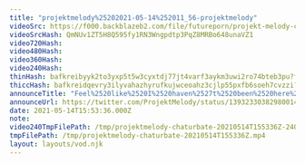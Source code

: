 ```yaml
---
title: "projektmelody%25202021-05-14%252011_56-projektmelody"
videoSrc: https://f000.backblazeb2.com/file/futureporn/projekt-melody-chaturbate-2021-05-14.mp4
videoSrcHash: QmNUv1ZT5H8Q595fy1RN3Wngpdtp3PqZ8MRBo648unaVZ1
video720Hash: 
video480Hash: 
video360Hash: 
video240Hash: 
thinHash: bafkreibyyk2to3yxp5t5w3cyxtdj77jt4varf3aykm3uwi2ro74bteb3pu?filename=20210514T155336Z_thin.jpg
thiccHash: bafkreidqevry3ilyvahazhyrufkujwceoahz3cjlp55pxfb6soeh7cvzzi?filename=20210514T155336Z_thicc.jpg
announceTitle: "Feel%2520like%2520I%2520haven%2527t%2520been%2520here%2520in%2520a%2520million%2520years%2521%2520I%2520forgot%2520how%2520to%2520masturbate%2521%2521%2521%2520ffffffffffffffffffffffff"
announceUrl: https://twitter.com/ProjektMelody/status/1393233038298001411
date: 2021-05-14T15:53:36.000Z
note: 
video240TmpFilePath: /tmp/projektmelody-chaturbate-20210514T155336Z-240p.mp4
tmpFilePath: /tmp/projektmelody-chaturbate-20210514T155336Z.mp4
layout: layouts/vod.njk
---
```

